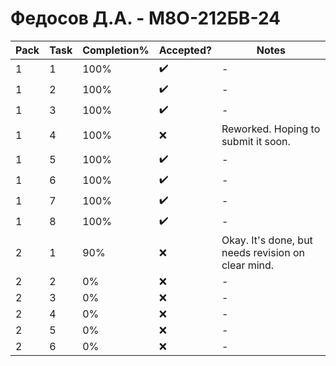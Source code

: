 # Федосов Д.А. - М8О-212БВ-24

| Pack | Task | Completion% | Accepted?  |                         Notes                      |
|------|------|-------------|------------|----------------------------------------------------|
| 1    | 1    | 100%        | ✔️         |     -                                              |
| 1    | 2    | 100%        | ✔️         |     -                                              |
| 1    | 3    | 100%        | ✔️         |     -                                              |
| 1    | 4    | 100%        | ❌         | Reworked. Hoping to submit it soon.                |
| 1    | 5    | 100%        | ✔️         |     -                                              |
| 1    | 6    | 100%        | ✔️         |     -                                              |
| 1    | 7    | 100%        | ✔️         |     -                                              |
| 1    | 8    | 100%        | ✔️         |     -                                              |
| 2    | 1    | 90%         | ❌         | Okay. It's done, but needs revision on clear mind. |
| 2    | 2    | 0%          | ❌         |     -                                              |
| 2    | 3    | 0%          | ❌         |     -                                              |
| 2    | 4    | 0%          | ❌         |     -                                              |
| 2    | 5    | 0%          | ❌         |     -                                              |
| 2    | 6    | 0%          | ❌         |     -                                              |